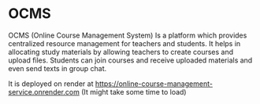 # OCMS
OCMS (Online Course Management System) Is a platform which provides centralized resource management for teachers and students. It helps in allocating study materials by allowing teachers to create courses and upload files. Students can join courses and receive uploaded materials and even send texts in group chat.

It is deployed on render at https://online-course-management-service.onrender.com (It might take some time to load)
